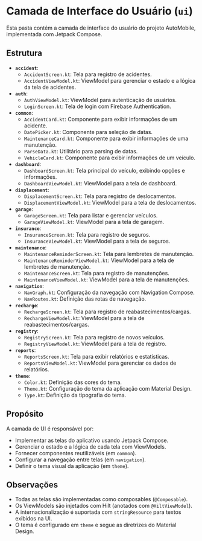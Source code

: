 # Camada de Interface do Usuário (`ui`)

Esta pasta contém a camada de interface do usuário do projeto AutoMobile, implementada com Jetpack Compose.

## Estrutura
- **`accident`**:
    - `AccidentScreen.kt`: Tela para registro de acidentes.
    - `AccidentViewModel.kt`: ViewModel para gerenciar o estado e a lógica da tela de acidentes.
- **`auth`**:
    - `AuthViewModel.kt`: ViewModel para autenticação de usuários.
    - `LoginScreen.kt`: Tela de login com Firebase Authentication.
- **`common`**:
    - `AccidentCard.kt`: Componente para exibir informações de um acidente.
    - `DatePicker.kt`: Componente para seleção de datas.
    - `MaintenanceCard.kt`: Componente para exibir informações de uma manutenção.
    - `ParseData.kt`: Utilitário para parsing de datas.
    - `VehicleCard.kt`: Componente para exibir informações de um veículo.
- **`dashboard`**:
    - `DashboardScreen.kt`: Tela principal do veículo, exibindo opções e informações.
    - `DashboardViewModel.kt`: ViewModel para a tela de dashboard.
- **`displacement`**:
    - `DisplacementScreen.kt`: Tela para registro de deslocamentos.
    - `DisplacementViewModel.kt`: ViewModel para a tela de deslocamentos.
- **`garage`**:
    - `GarageScreen.kt`: Tela para listar e gerenciar veículos.
    - `GarageViewModel.kt`: ViewModel para a tela de garagem.
- **`insurance`**:
    - `InsuranceScreen.kt`: Tela para registro de seguros.
    - `InsuranceViewModel.kt`: ViewModel para a tela de seguros.
- **`maintenance`**:
    - `MaintenanceReminderScreen.kt`: Tela para lembretes de manutenção.
    - `MaintenanceReminderViewModel.kt`: ViewModel para a tela de lembretes de manutenção.
    - `MaintenanceScreen.kt`: Tela para registro de manutenções.
    - `MaintenanceViewModel.kt`: ViewModel para a tela de manutenções.
- **`navigation`**:
    - `NavGraph.kt`: Configuração da navegação com Navigation Compose.
    - `NavRoutes.kt`: Definição das rotas de navegação.
- **`recharge`**:
    - `RechargeScreen.kt`: Tela para registro de reabastecimentos/cargas.
    - `RechargeViewModel.kt`: ViewModel para a tela de reabastecimentos/cargas.
- **`registry`**:
    - `RegistryScreen.kt`: Tela para registro de novos veículos.
    - `RegistryViewModel.kt`: ViewModel para a tela de registro.
- **`reports`**:
    - `ReportsScreen.kt`: Tela para exibir relatórios e estatísticas.
    - `ReportsViewModel.kt`: ViewModel para gerenciar os dados de relatórios.
- **`theme`**:
    - `Color.kt`: Definição das cores do tema.
    - `Theme.kt`: Configuração do tema da aplicação com Material Design.
    - `Type.kt`: Definição da tipografia do tema.

## Propósito
A camada de UI é responsável por:
- Implementar as telas do aplicativo usando Jetpack Compose.
- Gerenciar o estado e a lógica de cada tela com ViewModels.
- Fornecer componentes reutilizáveis (em `common`).
- Configurar a navegação entre telas (em `navigation`).
- Definir o tema visual da aplicação (em `theme`).

## Observações
- Todas as telas são implementadas como composables (`@Composable`).
- Os ViewModels são injetados com Hilt (anotados com `@HiltViewModel`).
- A internacionalização é suportada com `stringResource` para textos exibidos na UI.
- O tema é configurado em `theme` e segue as diretrizes do Material Design.
